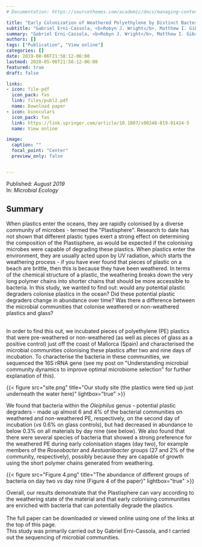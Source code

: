 ```yaml
---
# Documentation: https://sourcethemes.com/academic/docs/managing-content/

title: "Early Colonization of Weathered Polyethylene by Distinct Bacteria in Marine Coastal Seawater"
subtitle: "Gabriel Erni-Cassola, <b>Robyn J. Wright</b>, Matthew I. Gibson and Joseph A. Christie-Oleza"
summary: "Gabriel Erni-Cassola, <b>Robyn J. Wright</b>, Matthew I. Gibson and Joseph A. Christie-Oleza (2019) <em>Microbial Ecology</em>"
authors: []
tags: ["Publication", "View online"]
categories: []
date: 2019-08-06T21:58:12-06:00
lastmod: 2020-05-06T21:58:12-06:00
featured: true
draft: false

links: 
- icon: file-pdf
  icon_pack: fas
  link: files/publ2.pdf
  name: Download paper
- icon: binoculars
  icon_pack: fas
  link: https://link.springer.com/article/10.1007/s00248-019-01424-5
  name: View online

image:
  caption: ""
  focal_point: "Center"
  preview_only: false


---
```

Published: _August 2019_
</br>
In: _Microbial Ecology_

<h2>Summary</h2>
When plastics enter the oceans, they are rapidly colonised by a diverse community of microbes - termed the "Plastisphere". Research to date has not shown that different plastic types exert a strong effect on determining the composition of the Plastisphere, as would be expected if the colonising microbes were capable of degrading these plastics. When plastics enter the environment, they are usually acted upon by UV radiation, which starts the weathering process - if you have ever found that pieces of plastic on a beach are brittle, then this is because they have been weathered. In terms of the chemical structure of a plastic, the weathering breaks down the very long polymer chains into shorter chains that should be more accessible to bacteria. In this study, we wanted to find out: would any potential plastic degraders  colonise plastics in the ocean? Did these potential plastic degraders change in abundance over time? Was there a difference between the microbial communities that colonise weathered or non-weathered plastics and glass?</br></br>

In order to find this out, we incubated pieces of polyethylene (PE) plastics that were pre-weathered or non-weathered (as well as pieces of glass as a positive control) just off the coast of Mallorca (Spain) and characterised the microbial communities colonising these plastics after two and nine days of incubation. To characterise the bacteria in these communities, we sequenced the 16S rRNA gene (see my post on "Understanding microbial community dynamics to improve optimal microbiome selection" for further explanation of this).


{{< figure src="site.png" title="Our study site (the plastics were tied up just underneath the water here)" lightbox="true" >}}

We found that bacteria within the <em>Oleiphilus</em> genus - potential plastic degraders - made up almost 6 and 4% of the bacterial communities on weathered and non-weathered PE, respectively, on the second day of incubation (<em>vs</em> 0.6% on glass controls), but had decreased in abundance to below 0.3% on all materials by day nine (see below). We also found that there were several species of bacteria that showed a strong preference for the weathered PE during early colonisation stages (day two), for example members of the <em>Roseobacter</em> and <em>Aestuariibacter</em> groups (27 and 2% of the community, respectively), possibly because they are capable of growth using the short polymer chains generated from weathering. 

{{< figure src="Figure 4.png" title="The abundance of different groups of bacteria on day two <em>vs</em> day nine (Figure 4 of the paper)" lightbox="true" >}}

Overall, our results demonstrate that the Plastisphere can vary according to the weathering state of the material and that early colonising communities are enriched with bacteria that can potentially degrade the plastics. </br></br>
The full paper can be downloaded or viewed online using one of the links at the top of this page.</br>
This study was primarily carried out by Gabriel Erni-Cassola, and I carried out the sequencing of microbial communities. 